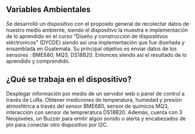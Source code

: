 Variables Ambientales 
----------------------------------------------
Se desarrolló un dispositivo con el proposito general de recolectar datos de nuestro medio ambiente, siendo el dispositivo la muestra e implementación de lo aprendido en el curso
"Diseño y construcción de dispositivos eléctronicos" (DYCDE) siendo así una implementación que fue diseñada y ensamblada en Guatemala. Su principal objetivo es enviar datos
de los sensores : BME680, MQ3, DS18B20.
Entonces siendo así el resultado de lo aprendido y comprendido.

¿Qué se trabaja en el dispositivo?
----------------------------------------------
Desplegar información por medio de un servidor web o panel de control a través de LoRa. Obtener mediciones de temperatura, humedad y presión atmosférica a través del sensor BME680, sensor de quimicos MQ3, interacción con
sensor de tempreratura DS18B20.
Además, cuenta con 3 Neopixeles, un Buzzer para emitir algún sonido o alerta y encabezados de pin para conectar otro dispositivo por I2C.
